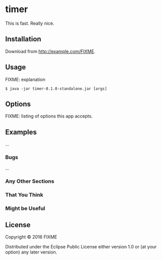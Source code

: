 # timer

This is fast.  Really nice.

## Installation

Download from http://example.com/FIXME.

## Usage

FIXME: explanation

    $ java -jar timer-0.1.0-standalone.jar [args]

## Options

FIXME: listing of options this app accepts.

## Examples

...

### Bugs

...

### Any Other Sections
### That You Think
### Might be Useful

## License

Copyright © 2016 FIXME

Distributed under the Eclipse Public License either version 1.0 or (at
your option) any later version.
